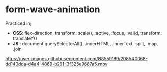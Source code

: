 # form-wave-animation
Practiced in;
   *  __CSS__: flex-direction, transform: scale(), :active, :focus, :valid, transform: translateY()
   *  __JS__ : document.querySelectorAll(), .innerHTML, .innerText, split, .map, .join

https://user-images.githubusercontent.com/88559189/208540068-dd140dda-d4a4-4869-b291-3f325e9667a5.mov

